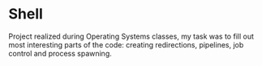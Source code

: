 # Shell

Project realized during Operating Systems classes, my task was to fill out most interesting parts of the code: creating redirections, pipelines, job control and process spawning.